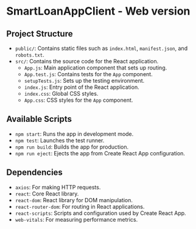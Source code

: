 # SmartLoanAppClient - Web version

## Project Structure

- `public/`: Contains static files such as `index.html`, `manifest.json`, and `robots.txt`.
- `src/`: Contains the source code for the React application.
  - `App.js`: Main application component that sets up routing.
  - `App.test.js`: Contains tests for the `App` component.
  - `setupTests.js`: Sets up the testing environment.
  - `index.js`: Entry point of the React application.
  - `index.css`: Global CSS styles.
  - `App.css`: CSS styles for the `App` component.
  <!-- - `auth.js`: Handles user authentication (register, login, fetch welcome message). -->
  <!-- - `PrivateRoute.js`: Component for protecting routes that require authentication. -->
  
## Available Scripts

- `npm start`: Runs the app in development mode.
- `npm test`: Launches the test runner.
- `npm run build`: Builds the app for production.
- `npm run eject`: Ejects the app from Create React App configuration.

## Dependencies

- `axios`: For making HTTP requests.
- `react`: Core React library.
- `react-dom`: React library for DOM manipulation.
- `react-router-dom`: For routing in React applications.
- `react-scripts`: Scripts and configuration used by Create React App.
- `web-vitals`: For measuring performance metrics.